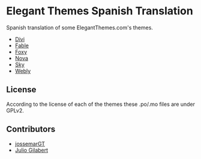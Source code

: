 # Elegant Themes Spanish Translation #
Spanish translation of some ElegantThemes.com's themes.
- [Divi](http://www.elegantthemes.com/demo/?theme=Divi)
- [Fable](http://www.elegantthemes.com/demo/?theme=Fable)
- [Foxy](http://www.elegantthemes.com/demo/?theme=Foxy)
- [Nova](http://www.elegantthemes.com/demo/?theme=Nova)
- [Sky](http://www.elegantthemes.com/demo/?theme=Sky)
- [Webly](http://www.elegantthemes.com/demo/?theme=Webly)

## License
According to the license of each of the themes these .po/.mo files are under GPLv2.

## Contributors
- [jossemarGT](https://github.com/jossemarGT)
- [Julio Gilabert](#)
